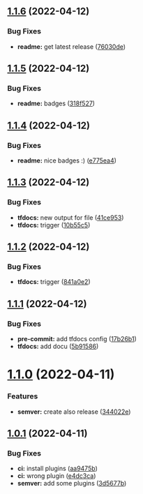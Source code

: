 ## [1.1.6](https://github.com/yanehi/terraform-appservice-azure/compare/1.1.5...1.1.6) (2022-04-12)


### Bug Fixes

* **readme:** get latest release ([76030de](https://github.com/yanehi/terraform-appservice-azure/commit/76030defb7fd0497e8dec285809cb4dfa873cba5))

## [1.1.5](https://github.com/yanehi/terraform-appservice-azure/compare/1.1.4...1.1.5) (2022-04-12)


### Bug Fixes

* **readme:** badges ([318f527](https://github.com/yanehi/terraform-appservice-azure/commit/318f5279ba32abc53c9c171d65c143ada92c4ccc))

## [1.1.4](https://github.com/yanehi/terraform-appservice-azure/compare/1.1.3...1.1.4) (2022-04-12)


### Bug Fixes

* **readme:** nice badges :) ([e775ea4](https://github.com/yanehi/terraform-appservice-azure/commit/e775ea4aaf39892325cba35a02e4f65aebaa39b8))

## [1.1.3](https://github.com/yanehi/terraform-appservice-azure/compare/1.1.2...1.1.3) (2022-04-12)


### Bug Fixes

* **tfdocs:** new output for file ([41ce953](https://github.com/yanehi/terraform-appservice-azure/commit/41ce9531eedc518aa6d34e8d52f1d6745934c9bd))
* **tfdocs:** trigger ([10b55c5](https://github.com/yanehi/terraform-appservice-azure/commit/10b55c517e6dbdd73600709a7a0325574d2bd282))

## [1.1.2](https://github.com/yanehi/terraform-appservice-azure/compare/1.1.1...1.1.2) (2022-04-12)


### Bug Fixes

* **tfdocs:** trigger ([841a0e2](https://github.com/yanehi/terraform-appservice-azure/commit/841a0e2a202f856893a05cb6c9d938107e26e6c3))

## [1.1.1](https://github.com/yanehi/terraform-appservice-azure/compare/1.1.0...1.1.1) (2022-04-12)


### Bug Fixes

* **pre-commit:** add tfdocs config ([17b26b1](https://github.com/yanehi/terraform-appservice-azure/commit/17b26b110fe9f70dc6512d2b1a9f37beda1bd89c))
* **tfdocs:** add docu ([5b91586](https://github.com/yanehi/terraform-appservice-azure/commit/5b91586a4101f461a3072662463649b331832b15))

# [1.1.0](https://github.com/yanehi/terraform-appservice-azure/compare/1.0.1...1.1.0) (2022-04-11)


### Features

* **semver:** create also release ([344022e](https://github.com/yanehi/terraform-appservice-azure/commit/344022eb94f7b7514d1745cffe0d6f8805a99738))

## [1.0.1](https://github.com/yanehi/terraform-appservice-azure/compare/1.0.0...1.0.1) (2022-04-11)


### Bug Fixes

* **ci:** install plugins ([aa9475b](https://github.com/yanehi/terraform-appservice-azure/commit/aa9475bfc86c049bc3a8d5d706c151046ff4d5ec))
* **ci:** wrong plugin ([e4dc3ca](https://github.com/yanehi/terraform-appservice-azure/commit/e4dc3ca5737c475f3e2fa56f8f88ea345ee1c975))
* **semver:** add some plugins ([3d5677b](https://github.com/yanehi/terraform-appservice-azure/commit/3d5677b98ceaea5c8ede83c1f9fc6e46631fe513))

